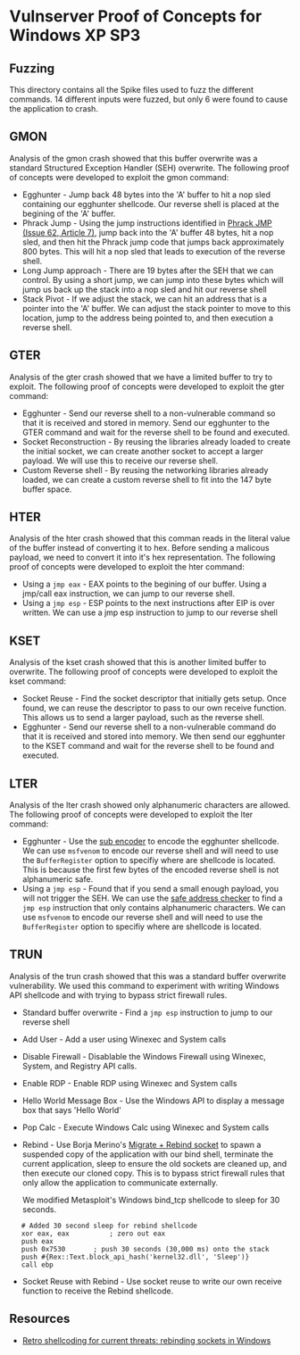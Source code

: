 # Vulnserver Proof of Concepts for Windows XP SP3

## Fuzzing
This directory contains all the Spike files used to fuzz the different commands.  14 different inputs were fuzzed, but only 6 were found to cause the application to crash.     

## GMON
Analysis of the gmon crash showed that this buffer overwrite was a standard Structured Exception Handler (SEH) overwrite.  The following proof of concepts were developed to exploit the gmon command:
 - Egghunter - Jump back 48 bytes into the 'A' buffer to hit a nop sled containing our egghunter shellcode.  Our reverse shell is placed at the begining of the 'A' buffer.  
 - Phrack Jump - Using the jump instructions identified in [Phrack JMP (Issue 62, Article 7)](http://phrack.org/issues/62/7.html), jump back into the 'A' buffer 48 bytes, hit a nop sled, and then hit the Phrack jump code that jumps back approximately 800 bytes.  This will hit a nop sled that leads to execution of the reverse shell.  
 - Long Jump approach - There are 19 bytes after the SEH that we can control.  By using a short jump, we can jump into these bytes which will jump us back up the stack into a nop sled and hit our reverse shell
 - Stack Pivot - If we adjust the stack, we can hit an address that is a pointer into the 'A' buffer.  We can adjust the stack pointer to move to this location, jump to the address being pointed to, and then execution a reverse shell.  

## GTER
Analysis of the gter crash showed that we have a limited buffer to try to exploit.  The following proof of concepts were developed to exploit the gter command:
 - Egghunter - Send our reverse shell to a non-vulnerable command so that it is received and stored in memory.  Send our egghunter to the GTER command and wait for the reverse shell to be found and executed.  
 - Socket Reconstruction - By reusing the libraries already loaded to create the initial socket, we can create another socket to accept a larger payload.  We will use this to receive our reverse shell.  
 - Custom Reverse shell - By reusing the networking libraries already loaded, we can create a custom reverse shell to fit into the 147 byte buffer space.  

## HTER
Analysis of the hter crash showed that this comman reads in the literal value of the buffer instead of converting it to hex.  Before sending a malicous payload, we need to convert it into it's hex representation.  The following proof of concepts were developed to exploit the hter command:
 - Using a `jmp eax` - EAX points to the begining of our buffer.  Using a jmp/call eax instruction, we can jump to our reverse shell.  
 - Using a `jmp esp` - ESP points to the next instructions after EIP is over written.  We can use a jmp esp instruction to jump to our reverse shell

## KSET
Analysis of the kset crash showed that this is another limited buffer to overwrite.  The following proof of concepts were developed to exploit the kset command:
 - Socket Reuse - Find the socket descriptor that initially gets setup.  Once found, we can reuse the descriptor to pass to our own receive function.  This allows us to send a larger payload, such as the reverse shell.  
 - Egghunter - Send our reverse shell to a non-vulnerable command do that it is received and stored into memory.  We then send our egghunter to the KSET command and wait for the reverse shell to be found and executed.  

## LTER
Analysis of the lter crash showed only alphanumeric characters are allowed.  The following proof of concepts were developed to exploit the lter command:
 - Egghunter - Use the [sub encoder](https://github.com/danf42/vulnserver/tree/master/custom_tools/encoder) to encode the egghunter shellcode.  We can use `msfvenom` to encode our reverse shell and will need to use the `BufferRegister` option to specifiy where are shellcode is located.  This is because the first few bytes of the encoded reverse shell is not alphanumeric safe.   
 - Using a `jmp esp` - Found that if you send a small enough payload, you will not trigger the SEH.  We can use the [safe address checker](https://github.com/danf42/vulnserver/tree/master/custom_tools/safe_address_checker) to find a `jmp esp` instruction that only contains alphanumeric characters.  We can use `msfvenom` to encode our reverse shell and will need to use the `BufferRegister` option to specifiy where are shellcode is located.

## TRUN
Analysis of the trun crash showed that this was a standard buffer overwrite vulnerability.  We used this command to experiment with writing Windows API shellcode and with trying to bypass strict firewall rules.  
 - Standard buffer overwrite - Find a `jmp esp` instruction to jump to our reverse shell
 - Add User - Add a user using Winexec and System calls
 - Disable Firewall - Disablable the Windows Firewall using Winexec, System, and Registry API calls.  
 - Enable RDP - Enable RDP using Winexec and System calls
 - Hello World Message Box - Use the Windows API to display a message box that says 'Hello World'
 - Pop Calc - Execute Windows Calc using Winexec and System calls
 - Rebind - Use Borja Merino's [Migrate + Rebind socket](https://github.com/BorjaMerino/Windows-One-Way-Stagers/blob/master/Rebind-Socket/migrate_rebind_socket.asm) to spawn a suspended copy of the application with our bind shell, terminate the current application, sleep to ensure the old sockets are cleaned up, and then execute our cloned copy.  This is to bypass strict firewall rules that only allow the application to communicate externally.  

    We modified Metasploit's Windows bind_tcp shellcode to sleep for 30 seconds.  
 ```
    # Added 30 second sleep for rebind shellcode
    xor eax, eax          ; zero out eax
    push eax
    push 0x7530       ; push 30 seconds (30,000 ms) onto the stack
    push #{Rex::Text.block_api_hash('kernel32.dll', 'Sleep')}
    call ebp
```  

 - Socket Reuse with Rebind - Use socket reuse to write our own receive function to receive the Rebind shellcode.  

## Resources
 - [Retro shellcoding for current threats: rebinding sockets in Windows](https://www.shelliscoming.com/2019/11/retro-shellcoding-for-current-threats.html)
